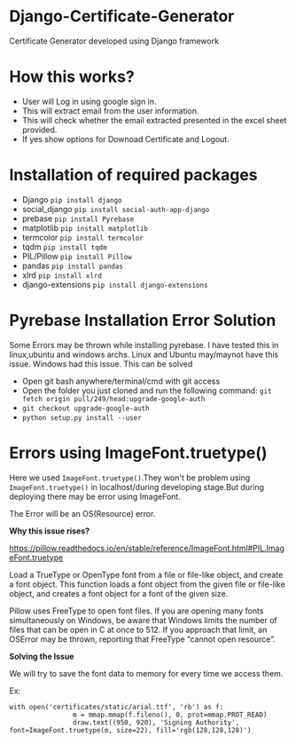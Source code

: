 # Django-Certificate-Generator
Certificate Generator developed using Django framework

# How this works?
* User will Log in using google sign in.
* This will extract email from the user information.
* This will check whether the email extracted presented in the excel sheet provided.
* If yes show options for Downoad Certificate and Logout.

# Installation of required packages
* Django `pip install django`
* social_django `pip install social-auth-app-django`
* prebase `pip install Pyrebase`
* matplotlib `pip install matplotlib`
* termcolor `pip install termcolor`
* tqdm `pip install tqdm`
* PIL/Pillow `pip install Pillow`
* pandas `pip install pandas`
* xlrd `pip install xlrd`
* django-extensions `pip install django-extensions`

# Pyrebase Installation Error Solution
Some Errors may be thrown while installing pyrebase. I have tested this in linux,ubuntu and windows archs. Linux and Ubuntu may/maynot have this issue. Windows had this issue. This can be solved
* Open git bash anywhere/terminal/cmd with git access
* Open the folder you just cloned and run the following command: `git fetch origin pull/249/head:upgrade-google-auth`
* `git checkout upgrade-google-auth`
* `python setup.py install --user`

# Errors using ImageFont.truetype()
Here we used `ImageFont.truetype()`.They won't be problem using `ImageFont.truetype()` in localhost/during developing stage.But during deploying there may be error using ImageFont.

The Error will be an OS(Resource) error.

**Why this issue rises?**

https://pillow.readthedocs.io/en/stable/reference/ImageFont.html#PIL.ImageFont.truetype

Load a TrueType or OpenType font from a file or file-like object, and create a font object. This function loads a font object from the given file or file-like object, and creates a font object for a font of the given size.

Pillow uses FreeType to open font files. If you are opening many fonts simultaneously on Windows, be aware that Windows limits the number of files that can be open in C at once to 512. If you approach that limit, an OSError may be thrown, reporting that FreeType “cannot open resource”.

**Solving the Issue**

We will try to save the font data to memory for every time we access them.

Ex:

```
with open('certificates/static/arial.ttf', 'rb') as f:
                m = mmap.mmap(f.fileno(), 0, prot=mmap.PROT_READ)
                draw.text((950, 920), 'Signing Authority', font=ImageFont.truetype(m, size=22), fill='rgb(128,128,128)')
```
